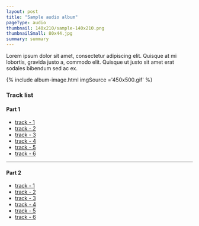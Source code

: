 ```yaml
---
layout: post
title: "Sample audio album"
pageType: audio
thumbnail: 140x210/sample-140x210.png
thumbnailSmall: 80x44.jpg
summary: summary
---
```


Lorem ipsum dolor sit amet, consectetur adipiscing elit. Quisque at mi lobortis, gravida justo a, commodo elit. Quisque ut justo sit amet erat sodales bibendum sed ac ex.

{% include album-image.html imgSource ='450x500.gif' %}

### Track list 

#### Part 1

- [track - 1 ](#)
- [track - 2 ](#)
- [track - 3 ](#)
- [track - 4 ](#)
- [track - 5 ](#)
- [track - 6 ](#)

---

#### Part 2

- [track - 1 ](#)
- [track - 2 ](#)
- [track - 3 ](#)
- [track - 4 ](#)
- [track - 5 ](#)
- [track - 6 ](#)